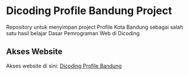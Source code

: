 # Dicoding Profile Bandung Project
Repository untuk menyimpan project Profile Kota Bandung sebagai salah satu hasil belajar Dasar Pemrograman Web di Dicoding

## Akses Website
Akses website di sini:
[Dicoding Profile Bandung](https://dicoding-profile-bandung.netlify.app/)
